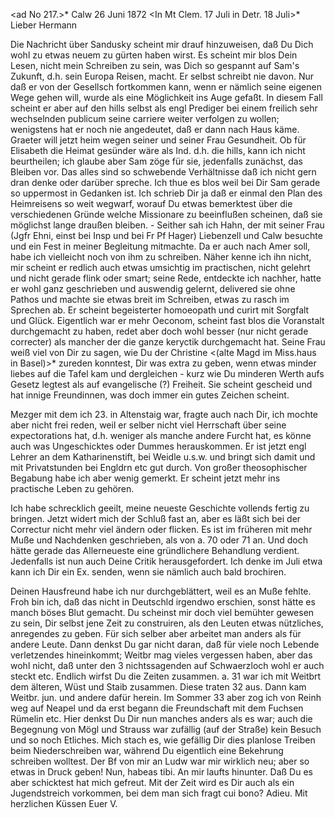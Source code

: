<ad No 217.>* Calw 26 Juni 1872
 <In Mt Clem. 17 Juli in Detr. 18 Juli>*
Lieber Hermann

Die Nachricht über Sandusky scheint mir drauf hinzuweisen, daß Du Dich wohl zu etwas neuem zu gürten haben wirst. Es scheint mir blos Dein Lesen, nicht mein Schreiben zu sein, was Dich so gespannt auf Sam's Zukunft, d.h. sein Europa Reisen, macht. Er selbst schreibt nie davon. Nur daß er von der Gesellsch fortkommen kann, wenn er nämlich seine eigenen Wege gehen will, wurde als eine Möglichkeit ins Auge gefaßt. In diesem Fall scheint er aber auf den hills selbst als engl Prediger bei einem freilich sehr wechselnden publicum seine carriere weiter verfolgen zu wollen; wenigstens hat er noch nie angedeutet, daß er dann nach Haus käme. Graeter will jetzt heim wegen seiner und seiner Frau Gesundheit. Ob für Elisabeth die Heimat gesünder wäre als Ind. d.h. die hills, kann ich nicht beurtheilen; ich glaube aber Sam zöge für sie, jedenfalls zunächst, das Bleiben vor. Das alles sind so schwebende Verhältnisse daß ich nicht gern dran denke oder darüber spreche. Ich thue es blos weil bei Dir Sam gerade so uppermost in Gedanken ist. Ich schrieb Dir ja daß er einmal den Plan des Heimreisens so weit wegwarf, worauf Du etwas bemerktest über die verschiedenen Gründe welche Missionare zu beeinflußen scheinen, daß sie möglichst lange draußen bleiben. - Seither sah ich Hahn, der mit seiner Frau (Jgfr Ehni, einst bei Insp und bei Fr Pf Hager) Liebenzell und Calw besuchte und ein Fest in meiner Begleitung mitmachte. Da er auch nach Amer soll, habe ich vielleicht noch von ihm zu schreiben. Näher kenne ich ihn nicht, mir scheint er redlich auch etwas umsichtig im practischen, nicht gelehrt und nicht gerade flink oder smart; seine Rede, entdeckte ich nachher, hatte er wohl ganz geschrieben und auswendig gelernt, delivered sie ohne Pathos und machte sie etwas breit im Schreiben, etwas zu rasch im Sprechen ab. Er scheint begeisterter homoeopath und curirt mit Sorgfalt und Glück. Eigentlich war er mehr Oeconom, scheint fast blos die Voranstalt durchgemacht zu haben, redet aber doch wohl besser (nur nicht gerade correcter) als mancher der die ganze keryctik durchgemacht hat. Seine Frau weiß viel von Dir zu sagen, wie Du der Christine <(alte Magd im Miss.haus in Basel)>* zureden konntest, Dir was extra zu geben, wenn etwas minder liebes auf die Tafel kam und dergleichen - kurz wie Du minderen Werth aufs Gesetz legtest als auf evangelische (?) Freiheit. Sie scheint gescheid und hat innige Freundinnen, was doch immer ein gutes Zeichen scheint.

Mezger mit dem ich 23. in Altenstaig war, fragte auch nach Dir, ich mochte aber nicht frei reden, weil er selber nicht viel Herrschaft über seine expectorations hat, d.h. weniger als manche andere Furcht hat, es könne auch was Ungeschicktes oder Dummes herauskommen. Er ist jetzt engl Lehrer an dem Katharinenstift, bei Weidle u.s.w. und bringt sich damit und mit Privatstunden bei Engldrn etc gut durch. Von großer theosophischer Begabung habe ich aber wenig gemerkt. Er scheint jetzt mehr ins practische Leben zu gehören.

Ich habe schrecklich geeilt, meine neueste Geschichte vollends fertig zu bringen. Jetzt widert mich der Schluß fast an, aber es läßt sich bei der Correctur nicht mehr viel ändern oder flicken. Es ist im früheren mit mehr Muße und Nachdenken geschrieben, als von a. 70 oder 71 an. Und doch hätte gerade das Allerneueste eine gründlichere Behandlung verdient. Jedenfalls ist nun auch Deine Critik herausgefordert. Ich denke im Juli etwa kann ich Dir ein Ex. senden, wenn sie nämlich auch bald brochiren.

Deinen Hausfreund habe ich nur durchgeblättert, weil es an Muße fehlte. Froh bin ich, daß das nicht in Deutschld irgendwo erschien, sonst hätte es manch böses Blut gemacht. Du scheinst mir doch viel bemühter gewesen zu sein, Dir selbst jene Zeit zu construiren, als den Leuten etwas nützliches, anregendes zu geben. Für sich selber aber arbeitet man anders als für andere Leute. Dann denkst Du gar nicht daran, daß für viele noch Lebende verletzendes hineinkommt; Weitbr mag vieles vergessen haben, aber das wohl nicht, daß unter den 3 nichtssagenden auf Schwaerzloch wohl er auch steckt etc. Endlich wirfst Du die Zeiten zusammen. a. 31 war ich mit Weitbrt dem älteren, Wüst und Staib zusammen. Diese traten 32 aus. Dann kam Weitbr. jun. und andere dafür herein. Im Sommer 33 aber zog ich von Reinh weg auf Neapel und da erst begann die Freundschaft mit dem Fuchsen Rümelin etc. Hier denkst Du Dir nun manches anders als es war; auch die Begegnung von Mögl und Strauss war zufällig (auf der Straße) kein Besuch und so noch Etliches. Mich stach es, wie gefällig Dir dies planlose Treiben beim Niederschreiben war, während Du eigentlich eine Bekehrung schreiben wolltest. Der Bf von mir an Ludw war mir wirklich neu; aber so etwas in Druck geben! Nun, habeas tibi. An mir laufts hinunter. Daß Du es aber schicktest hat mich gefreut. Mit der Zeit wird es Dir auch als ein Jugendstreich vorkommen, bei dem man sich fragt cui bono? Adieu. Mit herzlichen Küssen
 Euer V.
